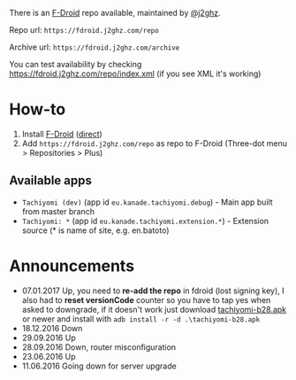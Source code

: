 There is an [F-Droid](https://f-droid.org/repository/browse/?fdid=org.fdroid.fdroid) repo available, maintained by [@j2ghz](https://github.com/j2ghz).

Repo url: `https://fdroid.j2ghz.com/repo`

Archive url: `https://fdroid.j2ghz.com/archive`

You can test availability by checking https://fdroid.j2ghz.com/repo/index.xml (if you see XML it's working)

# How-to
1. Install [F-Droid](https://f-droid.org/repository/browse/?fdid=org.fdroid.fdroid) ([direct](https://f-droid.org/FDroid.apk))
2. Add `https://fdroid.j2ghz.com/repo` as repo to F-Droid (Three-dot menu > Repositories > Plus)

## Available apps
* `Tachiyomi (dev)` (app id `eu.kanade.tachiyomi.debug`) - Main app built from master branch
* `Tachiyomi: *` (app id `eu.kanade.tachiyomi.extension.*`) - Extension source (* is name of site, e.g. en.batoto)


# Announcements
* 07.01.2017 Up, you need to **re-add the repo** in fdroid (lost signing key), I also had to **reset versionCode** counter so you have to tap yes when asked to downgrade, if it doesn't work just download [tachiyomi-b28.apk](https://fdroid.j2ghz.com/repo/tachiyomi-b28.apk) or newer and install with `adb install -r -d .\tachiyomi-b28.apk`
* 18.12.2016 Down
* 29.09.2016 Up
* 28.09.2016 Down, router misconfiguration
* 23.06.2016 Up
* 11.06.2016 Going down for server upgrade
